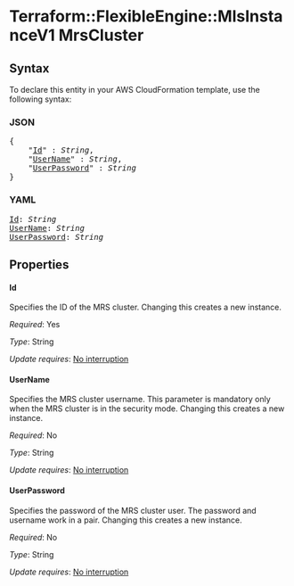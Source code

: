 # Terraform::FlexibleEngine::MlsInstanceV1 MrsCluster

## Syntax

To declare this entity in your AWS CloudFormation template, use the following syntax:

### JSON

<pre>
{
    "<a href="#id" title="Id">Id</a>" : <i>String</i>,
    "<a href="#username" title="UserName">UserName</a>" : <i>String</i>,
    "<a href="#userpassword" title="UserPassword">UserPassword</a>" : <i>String</i>
}
</pre>

### YAML

<pre>
<a href="#id" title="Id">Id</a>: <i>String</i>
<a href="#username" title="UserName">UserName</a>: <i>String</i>
<a href="#userpassword" title="UserPassword">UserPassword</a>: <i>String</i>
</pre>

## Properties

#### Id

Specifies the ID of the MRS cluster. Changing this creates a new instance.

_Required_: Yes

_Type_: String

_Update requires_: [No interruption](https://docs.aws.amazon.com/AWSCloudFormation/latest/UserGuide/using-cfn-updating-stacks-update-behaviors.html#update-no-interrupt)

#### UserName

Specifies the MRS cluster username. This parameter is mandatory
only when the MRS cluster is in the security mode. Changing this creates a new instance.

_Required_: No

_Type_: String

_Update requires_: [No interruption](https://docs.aws.amazon.com/AWSCloudFormation/latest/UserGuide/using-cfn-updating-stacks-update-behaviors.html#update-no-interrupt)

#### UserPassword

Specifies the password of the MRS cluster user. The password
and username work in a pair. Changing this creates a new instance.

_Required_: No

_Type_: String

_Update requires_: [No interruption](https://docs.aws.amazon.com/AWSCloudFormation/latest/UserGuide/using-cfn-updating-stacks-update-behaviors.html#update-no-interrupt)


